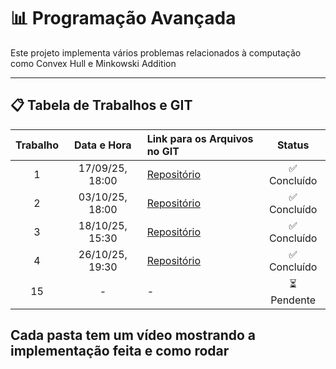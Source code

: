 # 📊 Programação Avançada

Este projeto implementa vários problemas relacionados à computação como Convex Hull e Minkowski Addition

---

## 📋 Tabela de Trabalhos e GIT

| Trabalho | Data e Hora | Link para os Arquivos no GIT | Status |
|:--------:|:---------------:|:-----------------------------------------------------|:------:|
| 1 | 17/09/25, 18:00 | [Repositório](https://github.com/GersonMenezes/Programa-o-Avan-ada/tree/main/Diagrama%20de%20Voronoy%20e%20Convex%20Hull) | ✅ Concluído |
| 2 | 03/10/25, 18:00 | [Repositório](https://github.com/GersonMenezes/Programa-o-Avan-ada/tree/main/Diagrama%20de%20Voronoy%20e%20Convex%20Hull) | ✅ Concluído |
| 3 | 18/10/25, 15:30 | [Repositório](https://github.com/GersonMenezes/Programa-o-Avan-ada/tree/main/Convex%20Hull%20-%20Monotone%20Chain) | ✅ Concluído |
| 4 | 26/10/25, 19:30 | [Repositório](https://github.com/GersonMenezes/Programa-o-Avan-ada/tree/main/Minkowski%20Addition) | ✅ Concluído |
| 15 | - | - | ⏳ Pendente |



## Cada pasta tem um vídeo mostrando a implementação feita e como rodar
